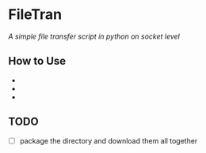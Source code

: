 # FileTran
_A simple file transfer script in python on socket level_

## How to Use
- 
-
-

## TODO
- [ ] package the directory and download them all together